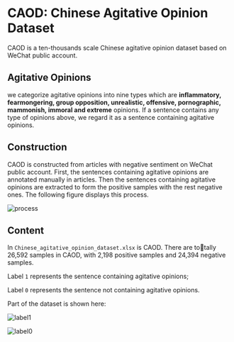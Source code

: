 # CAOD: Chinese Agitative Opinion Dataset

CAOD is a ten-thousands scale Chinese agitative opinion dataset based on WeChat public account.

## Agitative Opinions

we categorize agitative opinions into nine types which are **inflammatory, fearmongering, group opposition, unrealistic, offensive, pornographic, mammonish, immoral and extreme** opinions. If a sentence contains any type of opinions above, we regard it as a sentence containing agitative opinions.

## Construction

CAOD is constructed from articles with negative sentiment on WeChat public account. First, the sentences containing agitative opinions are annotated manually in articles. Then the sentences containing agitative opinions are extracted to form the positive samples with the rest negative ones. The following figure displays this process.

![process](https://github.com/hzyinn/Chinese-agitative-opinion-dataset/blob/main/fig/process.svg)

## Content

In `Chinese_agitative_opinion_dataset.xlsx` is CAOD. There are totally 26,592 samples in CAOD, with 2,198 positive samples and 24,394 negative samples. 

Label `1` represents the sentence containing agitative opinions;

Label `0` represents the sentence not containing agitative opinions.

Part of the dataset is shown here:

![label1](https://github.com/hzyinn/Chinese-agitative-opinion-dataset/blob/main/fig/label1.png)

![label0](https://github.com/hzyinn/Chinese-agitative-opinion-dataset/blob/main/fig/label0.png)


